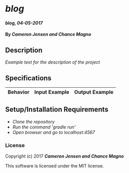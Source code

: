 # _blog_

#### _blog, 04-05-2017_

#### By _**Cameron Jensen and Chance Magno**_

## Description
_Example text for the description of the project_


## Specifications

| Behavior                   | Input Example     | Output Example    |
| -------------------------- | -----------------:| -----------------:|



## Setup/Installation Requirements

* _Clone the repository_
* _Run the command 'gradle run'_
* _Open browser and go to localhost:4567_


### License

Copyright (c) 2017 **_Cameron Jensen and Chance Magno_**

This software is licensed under the MIT license.
